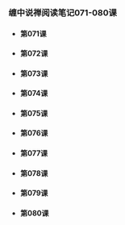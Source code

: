 ### 缠中说禅阅读笔记071-080课

* #### 第071课

* #### 第072课
* #### 第073课
* #### 第074课
* #### 第075课
* #### 第076课
* #### 第077课
* #### 第078课
* #### 第079课
* #### 第080课



